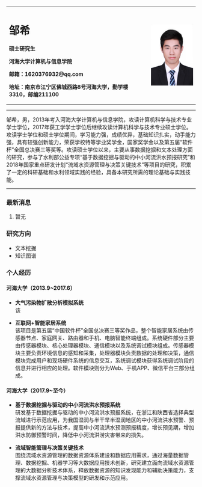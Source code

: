 <div>
<table border="0">
  <tr>
    <td>
      <h1>邹希</h1>
      <p><b>硕士研究生</b>
      <p><b>河海大学计算机与信息学院</b>
      <p><b>邮箱：1620376932@qq.com</b>
      <p><b>地址：南京市江宁区佛城西路8号河海大学，勤学楼3310，邮编211100</b>
    </td>
    <td width="25%">
      <img src="/zhengjianzhao.jpg" width="100%" height="20%">
    </td>
  </tr>
</table>
</div>

---

邹希，男，2013年考入河海大学计算机与信息学院，攻读计算机科学与技术专业学士学位，2017年获工学学士学位后继续攻读计算机科学与技术专业硕士学位。攻读学士学位和硕士学位期间，学习能力强，成绩优异，基础知识扎实，动手能力强，具有较强创新能力，荣获学校特等学业奖学金，国家奖学金以及第五届“软件杯”全国总决赛三等奖等。攻读硕士学位以来，主要从事数据挖掘和文本处理方面的研究，参与了水利部公益专项“基于数据挖掘与驱动的中小河流洪水预报研究”和2018年国家重点研发计划“流域水资源管理与决策关键技术”等项目的研究，积累了一定的科研基础和水利领域实践的经验，具备本研究所需的理论基础与实践技能。

---

### 最新消息
1. 暂无

### 研究方向
- 文本挖掘
- 知识图谱

### 个人经历
#### 河海大学（2013.9~2017.6）
- **大气污染物扩散分析模拟系统**\
该

- **互联网+智能家居系统**\
该项目是第五届“中国软件杯”全国总决赛三等奖作品，整个智能家居系统由传感器节点、家庭网关、路由器和手机、电脑智能终端组成。系统硬件部分主要由传感器模块、核心处理器模块、通信模块以及系统调试模块组成。传感器模块主要负责环境信息的感知和采集，处理器模块负责数据的处理和决策，通信模块完成用户和现场硬件系统的信息交互，系统调试模块获得系统调试阶段的信息并进行相应的处理。软件模块则分为Web、手机APP、微信平台三部分组成。

#### 河海大学（2017.9~至今）
- **基于数据挖掘与驱动的中小河流洪水预报系统**\
研发基于数据挖掘与驱动的中小河流洪水预报系统，在浙江和陕西省选择典型流域进行示范应用，为我国湿润与半干旱半湿润地区的中小河流洪水预警、预报提供新的方法与技术，提高中小河流洪水预测预报精度，增长预见期，增加洪水防御预警时间，降低中小河流洪涝灾害带来的损失。

- **流域智能管理与决策关键技术**\
围绕流域水资源管理的数据资源体系建设和数据应用需求，通过海量数据管理、数据挖掘、机器学习等大数据应用技术创新，研究建立面向流域水资源管理的大数据分析技术体系，释放数据资源的知识发现能力和辅助决策能力，支撑流域水资源管理与决策模型的研发和示范应用。
